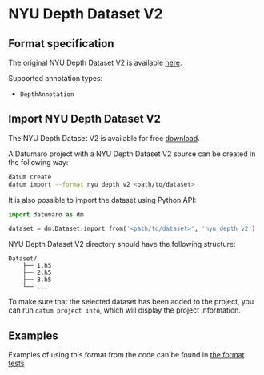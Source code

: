 # NYU Depth Dataset V2

## Format specification

The original NYU Depth Dataset V2 is available
[here](https://cs.nyu.edu/~silberman/datasets/nyu_depth_v2.html).

Supported annotation types:
- `DepthAnnotation`

## Import NYU Depth Dataset V2

The NYU Depth Dataset V2 is available for free [download](http://datasets.lids.mit.edu/nyudepthv2/).

A Datumaro project with a NYU Depth Dataset V2 source can be created in the following way:

```bash
datum create
datum import --format nyu_depth_v2 <path/to/dataset>
```

It is also possible to import the dataset using Python API:

```python
import datumaro as dm

dataset = dm.Dataset.import_from('<path/to/dataset>', 'nyu_depth_v2')
```

NYU Depth Dataset V2 directory should have the following structure:

<!--lint disable fenced-code-flag-->
```
Dataset/
    ├── 1.h5
    ├── 2.h5
    ├── 3.h5
    └── ...
```

To make sure that the selected dataset has been added to the project, you can
run `datum project info`, which will display the project information.

## Examples

Examples of using this format from the code can be found in
[the format tests](https://github.com/openvinotoolkit/datumaro/blob/develop/tests/unit/test_nyu_depth_v2_format.py)
